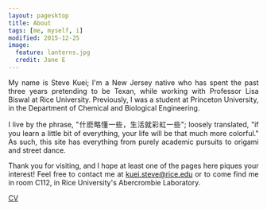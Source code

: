 ```yaml
---
layout: pagesktop
title: About
tags: [me, myself, i]
modified: 2015-12-25
image:
  feature: lanterns.jpg
  credit: Jane E
---
```

<p><div align="justify">
My name is Steve Kuei; I'm a New Jersey native who has spent the past three years pretending to be Texan,
 while working with Professor Lisa Biswal at Rice University. Previously, I was a student
at Princeton University, in the Department of Chemical and Biological Engineering. 
</div></p>

<p><div align="justify">
I live by the phrase, "什麽略懂一些，生活就彩虹一些"; loosely translated, "if you learn a little bit of everything, your life will be that much more colorful."
As such, this site has everything from purely academic pursuits to origami and street dance. 
</div></p>

<p><div align="justify">
Thank you for visiting, and I hope at least one of the pages here piques your interest! Feel free to contact me at <a href="mailto:kuei.steve@rice.edu">kuei.steve@rice.edu</a>
or to come find me in room C112, in Rice University's Abercrombie Laboratory.
</div></p>

<p>
<a markdown="0" href="{{ site.url }}/files/resume_061616_sk_short.pdf" class="btn">CV</a>
</p>